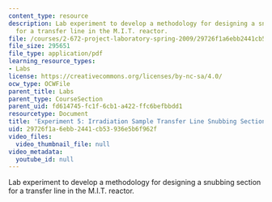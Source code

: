 ```yaml
---
content_type: resource
description: Lab experiment to develop a methodology for designing a snubbing section
  for a transfer line in the M.I.T. reactor.
file: /courses/2-672-project-laboratory-spring-2009/29726f1a6ebb2441cb53936e5b6f962f_irra_sample.pdf
file_size: 295651
file_type: application/pdf
learning_resource_types:
- Labs
license: https://creativecommons.org/licenses/by-nc-sa/4.0/
ocw_type: OCWFile
parent_title: Labs
parent_type: CourseSection
parent_uid: fd614745-fc1f-6cb1-a422-ffc6befbbdd1
resourcetype: Document
title: 'Experiment 5: Irradiation Sample Transfer Line Snubbing Section Behavior'
uid: 29726f1a-6ebb-2441-cb53-936e5b6f962f
video_files:
  video_thumbnail_file: null
video_metadata:
  youtube_id: null
---
```

Lab experiment to develop a methodology for designing a snubbing section for a transfer line in the M.I.T. reactor.